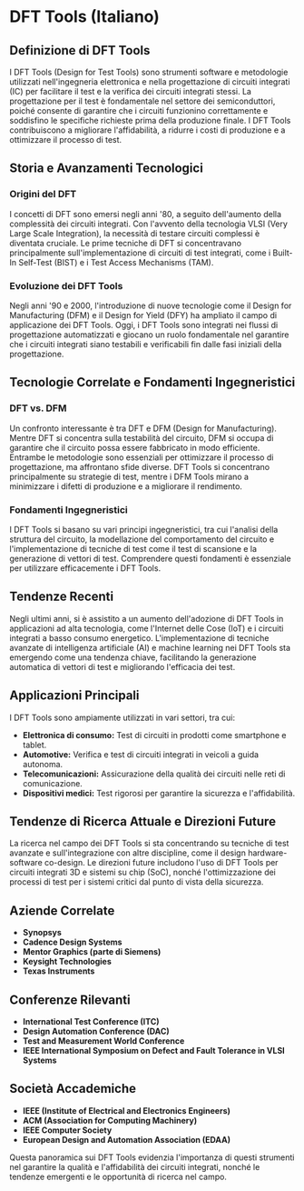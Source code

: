 # DFT Tools (Italiano)

## Definizione di DFT Tools

I DFT Tools (Design for Test Tools) sono strumenti software e metodologie utilizzati nell'ingegneria elettronica e nella progettazione di circuiti integrati (IC) per facilitare il test e la verifica dei circuiti integrati stessi. La progettazione per il test è fondamentale nel settore dei semiconduttori, poiché consente di garantire che i circuiti funzionino correttamente e soddisfino le specifiche richieste prima della produzione finale. I DFT Tools contribuiscono a migliorare l'affidabilità, a ridurre i costi di produzione e a ottimizzare il processo di test.

## Storia e Avanzamenti Tecnologici

### Origini del DFT

I concetti di DFT sono emersi negli anni '80, a seguito dell'aumento della complessità dei circuiti integrati. Con l'avvento della tecnologia VLSI (Very Large Scale Integration), la necessità di testare circuiti complessi è diventata cruciale. Le prime tecniche di DFT si concentravano principalmente sull'implementazione di circuiti di test integrati, come i Built-In Self-Test (BIST) e i Test Access Mechanisms (TAM).

### Evoluzione dei DFT Tools

Negli anni '90 e 2000, l'introduzione di nuove tecnologie come il Design for Manufacturing (DFM) e il Design for Yield (DFY) ha ampliato il campo di applicazione dei DFT Tools. Oggi, i DFT Tools sono integrati nei flussi di progettazione automatizzati e giocano un ruolo fondamentale nel garantire che i circuiti integrati siano testabili e verificabili fin dalle fasi iniziali della progettazione.

## Tecnologie Correlate e Fondamenti Ingegneristici

### DFT vs. DFM

Un confronto interessante è tra DFT e DFM (Design for Manufacturing). Mentre DFT si concentra sulla testabilità del circuito, DFM si occupa di garantire che il circuito possa essere fabbricato in modo efficiente. Entrambe le metodologie sono essenziali per ottimizzare il processo di progettazione, ma affrontano sfide diverse. DFT Tools si concentrano principalmente su strategie di test, mentre i DFM Tools mirano a minimizzare i difetti di produzione e a migliorare il rendimento.

### Fondamenti Ingegneristici

I DFT Tools si basano su vari principi ingegneristici, tra cui l'analisi della struttura del circuito, la modellazione del comportamento del circuito e l'implementazione di tecniche di test come il test di scansione e la generazione di vettori di test. Comprendere questi fondamenti è essenziale per utilizzare efficacemente i DFT Tools.

## Tendenze Recenti

Negli ultimi anni, si è assistito a un aumento dell'adozione di DFT Tools in applicazioni ad alta tecnologia, come l'Internet delle Cose (IoT) e i circuiti integrati a basso consumo energetico. L'implementazione di tecniche avanzate di intelligenza artificiale (AI) e machine learning nei DFT Tools sta emergendo come una tendenza chiave, facilitando la generazione automatica di vettori di test e migliorando l'efficacia dei test.

## Applicazioni Principali

I DFT Tools sono ampiamente utilizzati in vari settori, tra cui:

- **Elettronica di consumo:** Test di circuiti in prodotti come smartphone e tablet.
- **Automotive:** Verifica e test di circuiti integrati in veicoli a guida autonoma.
- **Telecomunicazioni:** Assicurazione della qualità dei circuiti nelle reti di comunicazione.
- **Dispositivi medici:** Test rigorosi per garantire la sicurezza e l'affidabilità.

## Tendenze di Ricerca Attuale e Direzioni Future

La ricerca nel campo dei DFT Tools si sta concentrando su tecniche di test avanzate e sull'integrazione con altre discipline, come il design hardware-software co-design. Le direzioni future includono l'uso di DFT Tools per circuiti integrati 3D e sistemi su chip (SoC), nonché l'ottimizzazione dei processi di test per i sistemi critici dal punto di vista della sicurezza.

## Aziende Correlate

- **Synopsys**
- **Cadence Design Systems**
- **Mentor Graphics (parte di Siemens)**
- **Keysight Technologies**
- **Texas Instruments**

## Conferenze Rilevanti

- **International Test Conference (ITC)**
- **Design Automation Conference (DAC)**
- **Test and Measurement World Conference**
- **IEEE International Symposium on Defect and Fault Tolerance in VLSI Systems**

## Società Accademiche

- **IEEE (Institute of Electrical and Electronics Engineers)**
- **ACM (Association for Computing Machinery)**
- **IEEE Computer Society**
- **European Design and Automation Association (EDAA)**

Questa panoramica sui DFT Tools evidenzia l'importanza di questi strumenti nel garantire la qualità e l'affidabilità dei circuiti integrati, nonché le tendenze emergenti e le opportunità di ricerca nel campo.